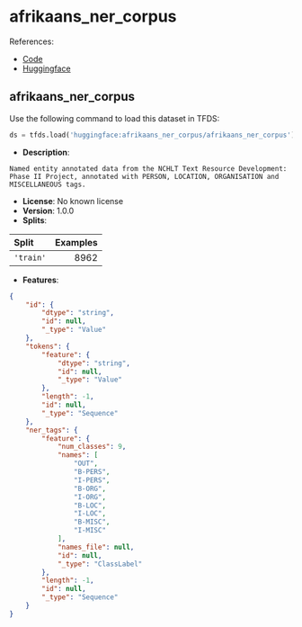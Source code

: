# afrikaans_ner_corpus

References:

*   [Code](https://huggingface.co/datasets/afrikaans_ner_corpus/tree/main)
*   [Huggingface](https://huggingface.co/datasets/afrikaans_ner_corpus)


## afrikaans_ner_corpus


Use the following command to load this dataset in TFDS:

```python
ds = tfds.load('huggingface:afrikaans_ner_corpus/afrikaans_ner_corpus')
```

*   **Description**:

```
Named entity annotated data from the NCHLT Text Resource Development: Phase II Project, annotated with PERSON, LOCATION, ORGANISATION and MISCELLANEOUS tags.
```

*   **License**: No known license
*   **Version**: 1.0.0
*   **Splits**:

Split  | Examples
:----- | -------:
`'train'` | 8962

*   **Features**:

```json
{
    "id": {
        "dtype": "string",
        "id": null,
        "_type": "Value"
    },
    "tokens": {
        "feature": {
            "dtype": "string",
            "id": null,
            "_type": "Value"
        },
        "length": -1,
        "id": null,
        "_type": "Sequence"
    },
    "ner_tags": {
        "feature": {
            "num_classes": 9,
            "names": [
                "OUT",
                "B-PERS",
                "I-PERS",
                "B-ORG",
                "I-ORG",
                "B-LOC",
                "I-LOC",
                "B-MISC",
                "I-MISC"
            ],
            "names_file": null,
            "id": null,
            "_type": "ClassLabel"
        },
        "length": -1,
        "id": null,
        "_type": "Sequence"
    }
}
```


